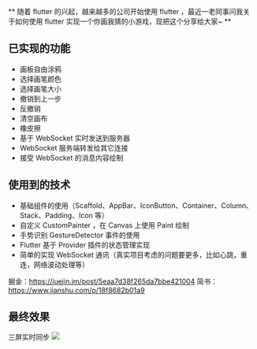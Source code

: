 ** 随着 flutter 的兴起，越来越多的公司开始使用 flutter ，最近一老同事问我关于如何使用 flutter 实现一个你画我猜的小游戏，现把这个分享给大家~ **

## 已实现的功能
* 画板自由涂鸦
* 选择画笔颜色
* 选择画笔大小
* 撤销到上一步
* 反撤销
* 清空画布
* 橡皮擦
* 基于 WebSocket 实时发送到服务器
* WebSocket 服务端转发给其它连接
* 接受 WebSocket 的消息内容绘制

## 使用到的技术
* 基础组件的使用（Scaffold、AppBar、IconButton、Container、Column、Stack、Padding、Icon 等）
* 自定义 CustomPainter ，在 Canvas 上使用 Paint 绘制
* 手势识别 GestureDetector 事件的使用
* Flutter 基于 Provider 插件的状态管理实现
* 简单的实现 WebSocket 通讯（真实项目考虑的问题要更多，比如心跳，重连，网络波动处理等）

掘金：https://juejin.im/post/5eaa7d38f265da7bbe421004
简书：https://www.jianshu.com/p/18f8682b01a9

## 最终效果
三屏实时同步
![](https://user-gold-cdn.xitu.io/2020/4/30/171ca25d168fa574?w=1440&h=1080&f=png&s=2165776)

